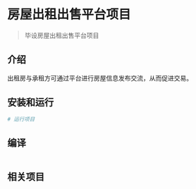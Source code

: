 # 房屋出租出售平台项目
> 毕设房屋出租出售平台项目

## 介绍
出租房与承租方可通过平台进行房屋信息发布交流，从而促进交易。

## 安装和运行
```bash
# 运行项目

```

## 编译
```bash

```

## 相关项目
```bash

```